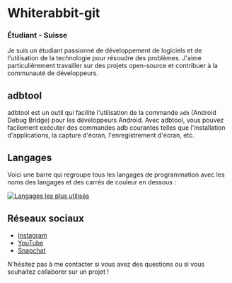 # Whiterabbit-git

### Étudiant - Suisse

Je suis un étudiant passionné de développement de logiciels et de l'utilisation de la technologie pour résoudre des problèmes. J'aime particulièrement travailler sur des projets open-source et contribuer à la communauté de développeurs.

## adbtool

adbtool est un outil qui facilite l'utilisation de la commande `adb` (Android Debug Bridge) pour les développeurs Android. Avec adbtool, vous pouvez facilement exécuter des commandes adb courantes telles que l'installation d'applications, la capture d'écran, l'enregistrement d'écran, etc.

## Langages

Voici une barre qui regroupe tous les langages de programmation avec les noms des langages et des carrés de couleur en dessous :

[![Langages les plus utilisés](https://github-readme-stats.vercel.app/api/top-langs/?username=Whiterabbit-git&theme=dark&hide_border=true&layout=compact&exclude_repo=Whiterabbit-git.github.io&langs_count=3&custom_title=Langages+les+plus+utilis%C3%A9s&hide=java,c%23,makefile,c%2B%2B)](https://github.com/Whiterabbit-git)



## Réseaux sociaux

* [Instagram](https://www.instagram.com/whiterabbit-git/)
* [YouTube](https://www.youtube.com/channel/UCxjqh1xH-Wn7ZDMzXoWdumw)
* [Snapchat](https://www.snapchat.com/add/whiterabbit-git)

N'hésitez pas à me contacter si vous avez des questions ou si vous souhaitez collaborer sur un projet !
